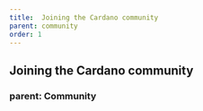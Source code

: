 ```yaml
---
title:  Joining the Cardano community
parent: community
order: 1
---
```

## Joining the Cardano community
### parent: Community